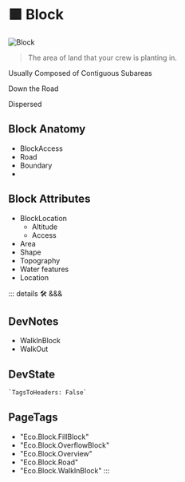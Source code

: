 
# 🟩  <eko>Block</eko>

![Block](/Eko/Block.png)

> The area of land that your crew is planting in.

Usually Composed of Contiguous Subareas

Down the Road

Dispersed

## Block Anatomy

- BlockAccess
- Road
- Boundary
-

## Block Attributes

- BlockLocation
    - Altitude
    - Access
- Area
- Shape
- Topography
- Water features
- Location

::: details 🛠 <dev>&&&</dev>

## DevNotes

- WalkInBlock
- WalkOut

## DevState

```py
`TagsToHeaders: False`
```

<h2>PageTags</h2>

- "Eco.Block.FillBlock"
- "Eco.Block.OverflowBlock"
- "Eco.Block.Overview"
- "Eco.Block.Road"
- "Eco.Block.WalkInBlock"
:::
